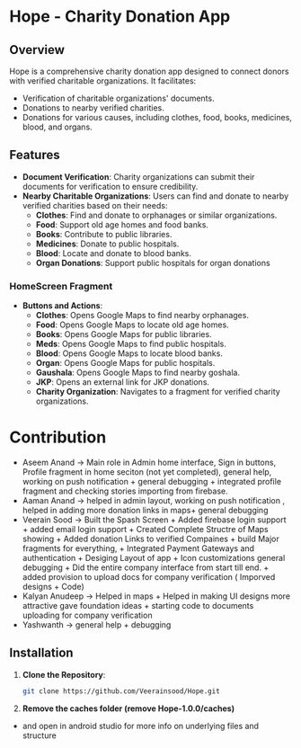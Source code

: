 # Hope - Charity Donation App

## Overview

Hope is a comprehensive charity donation app designed to connect donors with verified charitable organizations. It facilitates:
- Verification of charitable organizations' documents.
- Donations to nearby verified charities.
- Donations for various causes, including clothes, food, books, medicines, blood, and organs.

## Features

- **Document Verification**: Charity organizations can submit their documents for verification to ensure credibility.
- **Nearby Charitable Organizations**: Users can find and donate to nearby verified charities based on their needs:
  - **Clothes**: Find and donate to orphanages or similar organizations.
  - **Food**: Support old age homes and food banks.
  - **Books**: Contribute to public libraries.
  - **Medicines**: Donate to public hospitals.
  - **Blood**: Locate and donate to blood banks.
  - **Organ Donations**: Support public hospitals for organ donations
 
### HomeScreen Fragment

- **Buttons and Actions**:
  - **Clothes**: Opens Google Maps to find nearby orphanages.
  - **Food**: Opens Google Maps to locate old age homes.
  - **Books**: Opens Google Maps for public libraries.
  - **Meds**: Opens Google Maps to find public hospitals.
  - **Blood**: Opens Google Maps to locate blood banks.
  - **Organ**: Opens Google Maps for public hospitals.
  - **Gaushala**: Opens Google Maps to find nearby goshala.
  - **JKP**: Opens an external link for JKP donations.
  - **Charity Organization**: Navigates to a fragment for verified charity organizations.

# Contribution
- Aseem Anand -> Main role in Admin home interface, Sign in buttons, Profile fragment in home seciton (not yet completed), general help, working on push notification + general debugging + integrated profile fragment and checking stories importing from firebase.
- Aaman Anand -> helped in admin layout, working on push notification , helped in adding more donation links in maps+ general debugging
- Veerain Sood -> Built the Spash Screen + Added firebase login support + added email login support + Created Complete Structre of Maps showing + Added donation Links to verified Compaines + build Major fragments for everything, + Integrated Payment Gateways and authentication + Desiging Layout of app + Icon customizations
general debugging + Did the entire company interface from start till end. + added provision to upload docs for company verification ( Imporved designs  + Code)
- Kalyan Anudeep -> Helped in maps + Helped in making UI designs more attractive gave foundation ideas + starting code to documents uploading for company verification
- Yashwanth -> general help + debugging

## Installation

1. **Clone the Repository**:
   ```bash
   git clone https://github.com/Veerainsood/Hope.git
2. **Remove the caches folder (remove Hope-1.0.0/caches)**
- and open in android studio for more info on underlying files and structure
